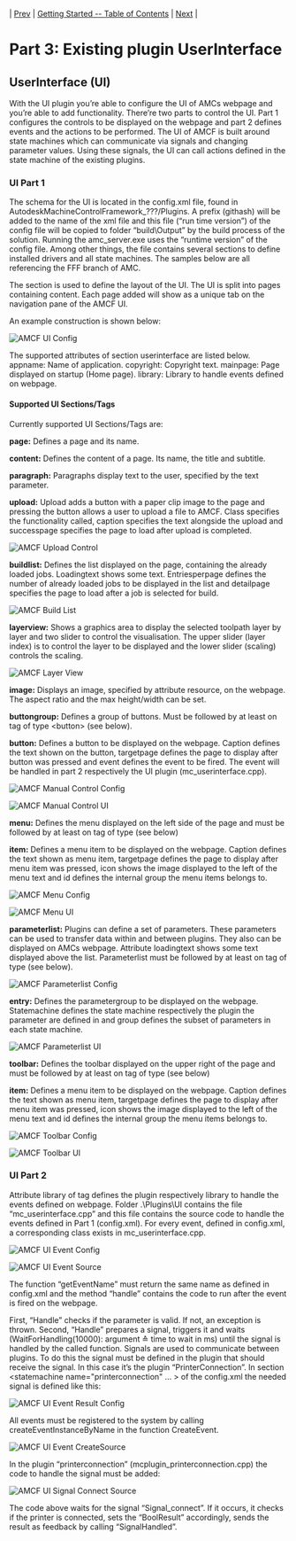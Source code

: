 | [Prev](part02.html) | [Getting Started -- Table of Contents](index.html) | [Next](part04.html) |
# Part 3:  Existing plugin UserInterface

## UserInterface (UI)
With the UI plugin you’re able to configure the UI of AMCs webpage and you’re able to add functionality. There’re two parts to control the UI. 
Part 1 configures the controls to be displayed on the webpage and part 2 defines events and the actions to be performed.
The UI of AMCF is built around state machines which can communicate via signals and changing parameter values. Using these signals, the UI can call actions defined in the state machine of the existing plugins.

### UI Part 1
The schema for the UI is located in the config.xml file, found in AutodeskMachineControlFramework_???/Plugins. A prefix (githash) will be added to the name of the xml file and this file (“run time version”) of the config file will be copied to folder “build\Output” by the build process of the solution. Running the amc_server.exe uses the “runtime version” of the config file.
Among other things, the file contains several sections to define installed drivers and all state machines.
The samples below are all referencing the FFF branch of AMC.

The section <userinterface> is used to define the layout of the UI. The UI is split into pages containing content. Each page added will show as a unique tab on the navigation pane of the AMCF UI.

An example construction is shown below:

![AMCF UI Config](./../doc/images/AmcfUiConfig.png "Unserinterface sample")

The supported attributes of section userinterface are listed below.
appname: Name of application.
copyright: Copyright text.
mainpage: Page displayed on startup (Home page).
library: Library to handle events defined on webpage.


#### Supported UI Sections/Tags
Currently supported UI Sections/Tags are:

**page:** 
Defines a page and its name.

**content:** 
Defines the content of a page. Its name, the title and subtitle.

**paragraph:**
Paragraphs display text to the user, specified by the text parameter.

**upload:**
Upload adds a button with a paper clip image to the page and pressing the button allows a user to upload a file to AMCF. Class specifies the functionality called, caption specifies the text alongside the upload and successpage specifies the page to load after upload is completed.

![AMCF Upload Control](./../doc/images/AmcfUploadControl.png "Upload Control")

**buildlist:**
Defines the list displayed on the page, containing the already loaded jobs. Loadingtext shows some text. Entriesperpage defines the number of already loaded jobs to be displayed in the list and detailpage specifies the page to load after a job is selected for build.

![AMCF Build List](./../doc/images/AmcfBuildList.png "Build List")

**layerview:**
Shows a graphics area to display the selected toolpath layer by layer and two slider to control the visualisation. The upper slider (layer index) is to control the layer to be displayed and the lower slider (scaling) controls the scaling.

![AMCF Layer View](./../doc/images/AmcfLayerView.png "Layer View")

**image:**
Displays an image, specified by attribute resource, on the webpage. The aspect ratio and the max height/width can be set.

**buttongroup:**
Defines a group of buttons. Must be followed by at least on tag of type \<button\> (see below).

**button:**
Defines a button to be displayed on the webpage. Caption defines the text shown on the button, targetpage defines the page to display after button was pressed and event defines the event to be fired. The event will be handled in part 2 respectively the UI plugin (mc_userinterface.cpp).

![AMCF Manual Control Config](./../doc/images/AmcfManualControlsConfig.png "Config: Manual Controls")


![AMCF Manual Control UI](./../doc/images/AmcfManualControlsUi.png "UI: Manual Controls")

**menu:**
Defines the menu displayed on the left side of the page and must be followed by at least on tag of type <item> (see below)

**item:**
Defines a menu item to be displayed on the webpage. Caption defines the text shown as menu item, targetpage defines the page to display after menu item was pressed, icon shows the image displayed to the left of the menu text and id defines the internal group the menu items belongs to.

![AMCF Menu Config](./../doc/images/AmcfMenuConfig.png "Config: Menu")


![AMCF Menu UI](./../doc/images/AmcfMenuUi.png "UI: Menu")

**parameterlist:**
Plugins can define a set of parameters. These parameters can be used to transfer data within and between plugins. They also can be displayed on AMCs webpage. Attribute loadingtext shows some text displayed above the list. Parameterlist must be followed by at least on tag of type <entry> (see below). 

![AMCF Parameterlist Config](./../doc/images/AmcfParameterListConfig.png "Config: Parameterlist")
 
**entry:**
Defines the parametergroup to be displayed on the webpage. Statemachine defines the state machine respectively the plugin the parameter are defined in and group defines the subset of parameters in each state machine.

![AMCF Parameterlist UI](./../doc/images/AmcfParameterListUi.png "UI: Parameterlist")

**toolbar:**
Defines the toolbar displayed on the upper right of the page and must be followed by at least on tag of type <item> (see below)

**item:**
Defines a menu item to be displayed on the webpage. Caption defines the text shown as menu item, targetpage defines the page to display after menu item was pressed, icon shows the image displayed to the left of the menu text and id defines the internal group the menu items belongs to.

![AMCF Toolbar Config](./../doc/images/AmcfToolbarConfig.png "Config: Toolbar")


![AMCF Toolbar UI](./../doc/images/AmcfToolbarUi.png "UI: Toolbar")


  
### UI Part 2
Attribute library of tag <userinterface> defines the plugin respectively library to handle the events defined on webpage.
Folder .\Plugins\UI contains the file “mc_userinterface.cpp” and this file contains the source code to handle the events defined in Part 1 (config.xml).
For every event, defined in config.xml, a corresponding class exists in mc_userinterface.cpp.
 
![AMCF UI Event Config](./../doc/images/AmcfUiEventConfig.png "Config: UI Event")


![AMCF UI Event Source](./../doc/images/AmcfSourceUiSignal.png "Source: Signal definition")

The function “getEventName” must return the same name as defined in config.xml and the method “handle” contains the code to run after the event is fired on the webpage.

First, “Handle” checks if the parameter is valid. If not, an exception is thrown.
Second, “Handle” prepares a signal, triggers it and waits (WaitForHandling(10000): argument ≙ time to wait in ms) until the signal is handled by the called function.
Signals are used to communicate between plugins. To do this the signal must be defined in the plugin that should receive the signal. In this case it’s the plugin “PrinterConnection”. 
In section \<statemachine name="printerconnection" … \> of the config.xml the needed signal is defined like this:

![AMCF UI Event Result Config](./../doc/images/AmcfConfigUiSignal.png "Config: Signal result definition")

All events must be registered to the system by calling createEventInstanceByName in the function CreateEvent. 

![AMCF UI Event CreateSource](./../doc/images/AmcfEventConnect.png "Source: Create event Connect")

In the plugin “printerconnection” (mcplugin_printerconnection.cpp) the code to handle the signal must be added:

![AMCF UI Signal Connect Source](./../doc/images/AmcfSignalConnect.png "Source: Handling of signal Connect")

The code above waits for the signal “Signal_connect”. If it occurs, it checks if the printer is connected, sets the “BoolResult” accordingly, sends the result as feedback by calling “SignalHandled”.

